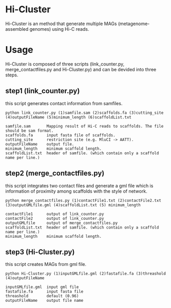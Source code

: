# Hi-Cluster

Hi-Cluster is an method that generate multiple MAGs (metagenome-assembled genomes) using Hi-C reads.

# Usage

Hi-Cluster is composed of three scripts (link_counter.py, merge_contactfiles.py and Hi-Cluster.py) and can be devided into three steps.

## step1 (link_counter.py)
this script generates contact information from samfiles.
```
python link_counter.py (1)samfile.sam (2)scaffolds.fa (3)cutting_site (4)outputFileName (5)minimum_length (6)scaffoldList.txt

samfile.sam       Mapping result of Hi-C reads to scaffolds. The file should be sam format.
scaffolds.fa      input fasta file of scaffolds.
cutting_site      restriction site (e.g. MluCI -> AATT).
outputFileName    output file.
minimum_length    minimum scaffold length.
scaffoldList.txt  header of samfile. (which contain only a scaffold name per line.)
```

## step2 (merge_contactfiles.py)
this script integrates two contact files and generate a gml file which is information of proximity among scaffolds with the style of network.
```
python merge_contactfiles.py (1)contactFile1.txt (2)contactFile2.txt (3)outputGMLfile.gml (4)scaffoldList.txt (5) minimum_length

contactFile1      output of link_counter.py
contactFile2      output of link_counter.py
outputGMLfile     output of merge_contactfiles.py
scaffoldList.txt  header of samfile. (which contain only a scaffold name per line.)
minimum_length    minimum scaffold length.
```

## step3 (Hi-Cluster.py)
this script creates MAGs from gml file.
```
python Hi-Cluster.py (1)inputGMLfile.gml (2)fastafile.fa (3)threashold (4)outputFileName

inputGMLfile.gml  input gml file
fastafile.fa      input fasta file
threashold        default (0.96)
outputFileName    output file name
```
